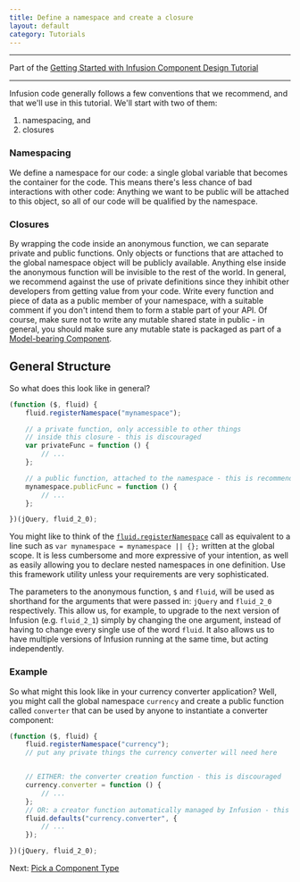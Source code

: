 ```yaml
---
title: Define a namespace and create a closure
layout: default
category: Tutorials
---
```


---
Part of the [Getting Started with Infusion Component Design Tutorial](GettingStartedWithInfusion.md)

---

Infusion code generally follows a few conventions that we recommend, and that we'll use in this tutorial. We'll start with two of them:

1. namespacing, and
2. closures

### Namespacing ###

We define a namespace for our code: a single global variable that becomes the container for the code. This means there's less chance of bad interactions with other code: Anything we want to be public will be attached to this object, so all of our code will be qualified by the namespace.

### Closures ###

By wrapping the code inside an anonymous function, we can separate private and public functions. Only objects or functions that are attached to the global namespace object will be publicly available. Anything else inside the anonymous function will be invisible to the rest of the world. In general, we recommend against the use of private definitions since they inhibit other developers from getting value from your code. Write every function and piece of data as a public member of your namespace, with a suitable comment if you don't intend them to form a stable part of your API. Of course, make sure not to write any mutable shared state in public - in general, you should make sure any mutable state is packaged as part of a [Model-bearing Component](ModelComponents.md).

## General Structure ##

So what does this look like in general?

```javascript
(function ($, fluid) {
    fluid.registerNamespace("mynamespace");

    // a private function, only accessible to other things
    // inside this closure - this is discouraged
    var privateFunc = function () {
        // ...
    };

    // a public function, attached to the namespace - this is recommended
    mynamespace.publicFunc = function () {
        // ...
    };

})(jQuery, fluid_2_0);
```

You might like to think of the [`fluid.registerNamespace`](https://github.com/fluid-project/infusion/blob/infusion-1.5/src/framework/core/js/Fluid.js#L957-L966) call as equivalent to a line such as `var mynamespace = mynamespace || {};` written at the global scope. It is less cumbersome and more expressive of your intention, as well as easily allowing you to declare nested namespaces in one definition. Use this framework utility unless your requirements are very sophisticated.

The parameters to the anonymous function, `$` and `fluid`, will be used as shorthand for the arguments that were passed in: `jQuery` and `fluid_2_0` respectively. This allow us, for example, to upgrade to the next version of Infusion (e.g. `fluid_2_1`) simply by changing the one argument, instead of having to change every single use of the word `fluid`. It also allows us to have multiple versions of Infusion running at the same time, but acting independently.

### Example ###

So what might this look like in your currency converter application? Well, you might call the global namespace `currency` and create a public function called `converter` that can be used by anyone to instantiate a converter component:

```javascript
(function ($, fluid) {
    fluid.registerNamespace("currency");
    // put any private things the currency converter will need here


    // EITHER: the converter creation function - this is discouraged
    currency.converter = function () {
        // ...
    };
    // OR: a creator function automatically managed by Infusion - this is recommended
    fluid.defaults("currency.converter", {
        // ...
    });

})(jQuery, fluid_2_0);
```

Next: [Pick a Component Type](PickAComponentType.md)
